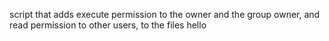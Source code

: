 script that adds execute permission to the owner and the group owner, and read permission to other users, to the files hello
